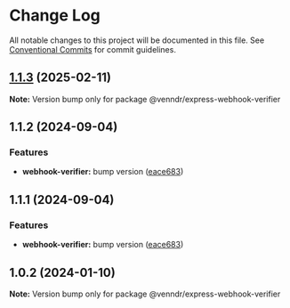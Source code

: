 # Change Log

All notable changes to this project will be documented in this file.
See [Conventional Commits](https://conventionalcommits.org) for commit guidelines.

## [1.1.3](https://github-mg/venndr/node-sdk/compare/@venndr/express-webhook-verifier@1.1.2...@venndr/express-webhook-verifier@1.1.3) (2025-02-11)

**Note:** Version bump only for package @venndr/express-webhook-verifier





## 1.1.2 (2024-09-04)


### Features

* **webhook-verifier:** bump version ([eace683](https://github.com/venndr/node-sdk/commit/eace6837de1bf50b7f7b9b3e81d9c262fec27026))





## 1.1.1 (2024-09-04)


### Features

* **webhook-verifier:** bump version ([eace683](https://github.com/venndr/node-sdk/commit/eace6837de1bf50b7f7b9b3e81d9c262fec27026))





## 1.0.2 (2024-01-10)

**Note:** Version bump only for package @venndr/express-webhook-verifier
